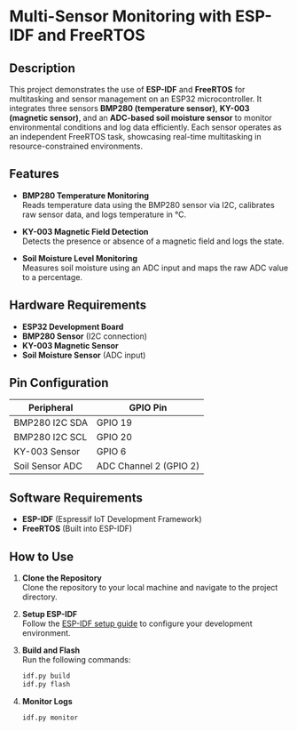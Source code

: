 # Multi-Sensor Monitoring with ESP-IDF and FreeRTOS

## Description

This project demonstrates the use of **ESP-IDF** and **FreeRTOS** for multitasking and sensor management on an ESP32 microcontroller. It integrates three sensors **BMP280 (temperature sensor)**, **KY-003 (magnetic sensor)**, and an **ADC-based soil moisture sensor** to monitor environmental conditions and log data efficiently. Each sensor operates as an independent FreeRTOS task, showcasing real-time multitasking in resource-constrained environments.

## Features

- **BMP280 Temperature Monitoring**  
   Reads temperature data using the BMP280 sensor via I2C, calibrates raw sensor data, and logs temperature in °C.

- **KY-003 Magnetic Field Detection**  
   Detects the presence or absence of a magnetic field and logs the state.

- **Soil Moisture Level Monitoring**  
   Measures soil moisture using an ADC input and maps the raw ADC value to a percentage.

## Hardware Requirements

- **ESP32 Development Board**
- **BMP280 Sensor** (I2C connection)
- **KY-003 Magnetic Sensor**
- **Soil Moisture Sensor** (ADC input)

## Pin Configuration

| Peripheral       | GPIO Pin          |
|------------------|-------------------|
| BMP280 I2C SDA   | GPIO 19           |
| BMP280 I2C SCL   | GPIO 20           |
| KY-003 Sensor    | GPIO 6            |
| Soil Sensor ADC  | ADC Channel 2 (GPIO 2) |

## Software Requirements

- **ESP-IDF** (Espressif IoT Development Framework)
- **FreeRTOS** (Built into ESP-IDF)

## How to Use

1. **Clone the Repository**  
   Clone the repository to your local machine and navigate to the project directory.

2. **Setup ESP-IDF**  
   Follow the [ESP-IDF setup guide](https://docs.espressif.com/projects/esp-idf/en/latest/esp32/get-started/index.html) to configure your development environment.

3. **Build and Flash**  
   Run the following commands:
   ```bash
   idf.py build
   idf.py flash
    ```
4. **Monitor Logs**
    ```bash
    idf.py monitor
    ```
